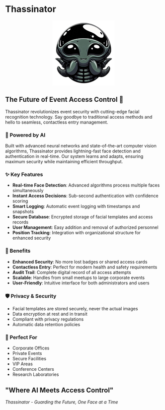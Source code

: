 # Thassinator

<p align="center">
  <img src="assets/logo 2.png" alt="Project Logo" width="200"/>
</p>

## The Future of Event Access Control 🔱

Thassinator revolutionizes event security with cutting-edge facial recognition technology. Say goodbye to traditional access methods and hello to seamless, contactless entry management.

### 🤖 Powered by AI

Built with advanced neural networks and state-of-the-art computer vision algorithms, Thassinator provides lightning-fast face detection and authentication in real-time. Our system learns and adapts, ensuring maximum security while maintaining efficient throughput.

### ✨ Key Features

- **Real-time Face Detection**: Advanced algorithms process multiple faces simultaneously
- **Instant Access Decisions**: Sub-second authentication with confidence scoring
- **Smart Logging**: Automatic event logging with timestamps and snapshots
- **Secure Database**: Encrypted storage of facial templates and access records
- **User Management**: Easy addition and removal of authorized personnel
- **Position Tracking**: Integration with organizational structure for enhanced security

### 🚀 Benefits

- **Enhanced Security**: No more lost badges or shared access cards
- **Contactless Entry**: Perfect for modern health and safety requirements
- **Audit Trail**: Complete digital record of all access attempts
- **Scalable**: Handles from small meetups to large corporate events
- **User-Friendly**: Intuitive interface for both administrators and users

### 🛡️ Privacy & Security

- Facial templates are stored securely, never the actual images
- Data encryption at rest and in transit
- Compliant with privacy regulations
- Automatic data retention policies

### 🎯 Perfect For

- Corporate Offices
- Private Events
- Secure Facilities
- VIP Areas
- Conference Centers
- Research Laboratories

## "Where AI Meets Access Control"

*Thassinator - Guarding the Future, One Face at a Time*
